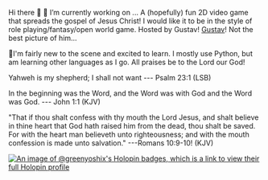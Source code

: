 Hi there 👋
🔭 I’m currently working on ...   A (hopefully) fun 2D video game that spreads the gospel of Jesus Christ! I would like it to be in the style of role playing/fantasy/open world game. Hosted by Gustav!
[Gustav](https://github.com/GreenYoshiX/GreenYoshiX/assets/148284948/58218b51-5e7f-47ce-9670-71dde215bf19)!   Not the best picture of him...

🌱I'm fairly new to the scene and excited to learn. I mostly use Python, but am learning other languages as I go. 
All praises be to the Lord our God!

Yahweh is my shepherd; I shall not want --- Psalm 23:1 (LSB)

In the beginning was the Word, and the Word was with God and the Word was God. --- John 1:1 (KJV)

"That if thou shalt confess with thy mouth the Lord Jesus, and shalt believe in thine heart that God hath raised him from the dead, thou shalt be saved. For with the heart man believeth unto righteousness; and with the mouth confession is made unto salvation." ---Romans 10:9-10! (KJV)

[![An image of @greenyoshix's Holopin badges, which is a link to view their full Holopin profile](https://holopin.me/greenyoshix)](https://holopin.io/@greenyoshix)
